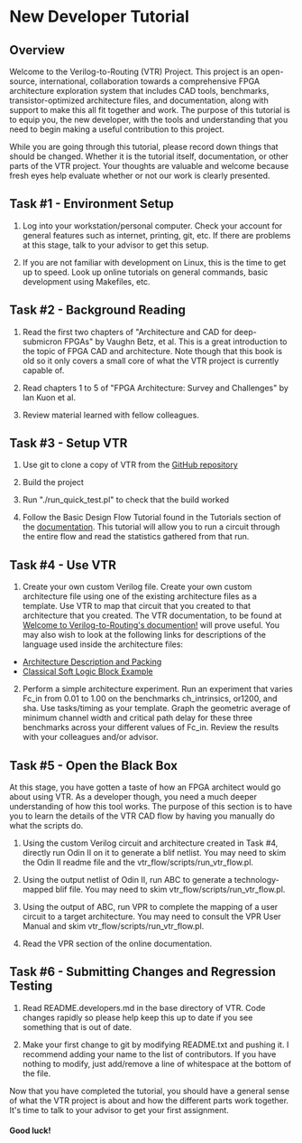 # New Developer Tutorial #

## Overview ##

Welcome to the Verilog-to-Routing (VTR) Project. This project is an open-source, international, collaboration towards a comprehensive FPGA architecture exploration system that includes CAD tools, benchmarks, transistor-optimized architecture files, and documentation, along with support to make this all fit together and work. The purpose of this tutorial is to equip you, the new developer, with the tools and understanding that you need to begin making a useful contribution to this project.

While you are going through this tutorial, please record down things that should be changed. Whether it is the tutorial itself, documentation, or other parts of the VTR project. Your thoughts are valuable and welcome because fresh eyes help evaluate whether or not our work is clearly presented.


## Task #1 - Environment Setup ## 

  1.  Log into your workstation/personal computer. Check your account for general features such as internet, printing, git, etc. If there are problems at this stage, talk to your advisor to get this setup.

  2.  If you are not familiar with development on Linux, this is the time to get up to speed. Look up online tutorials on general commands, basic development using Makefiles, etc.

## Task #2 - Background Reading ##

  1.  Read the first two chapters of "Architecture and CAD for deep-submicron FPGAs" by Vaughn Betz, et al. This is a great introduction to the topic of FPGA CAD and architecture. Note though that this book is old so it only covers a small core of what the VTR project is currently capable of.

  2.  Read chapters 1 to 5 of "FPGA Architecture: Survey and Challenges" by Ian Kuon et al.

  3.  Review material learned with fellow colleagues.

## Task #3 - Setup VTR ## 

  1.  Use git to clone a copy of VTR from the [GitHub repository](https://github.com/verilog-to-routing/vtr-verilog-to-routing)

  2.  Build the project

  3.  Run "./run_quick_test.pl" to check that the build worked

  4.  Follow the Basic Design Flow Tutorial found in the Tutorials section of the [documentation](https://vtr.readthedocs.io/en/latest). This tutorial will allow you to run a circuit through the entire flow and read the statistics gathered from that run.

## Task #4 - Use VTR ##

  1.  Create your own custom Verilog file. Create your own custom architecture file using one of the existing architecture files as a template. Use VTR to map that circuit that you created to that architecture that you created. The VTR documentation, to be found at [Welcome to Verilog-to-Routing's documention!](https://vtr.readthedocs.io/en/latest/) will prove useful. You may also wish to look at the following links for descriptions of the language used inside the architecture files:
  * [Architecture Description and Packing](http://www.eecg.utoronto.ca/~jluu/publications/luu_vpr_fpga2011.pdf)
  * [Classical Soft Logic Block Example](http://www.eecg.utoronto.ca/vpr/utfal_ex1.html)

  2.  Perform a simple architecture experiment. Run an experiment that varies Fc_in from 0.01 to 1.00 on the benchmarks ch_intrinsics, or1200, and sha.  Use tasks/timing as your template.  Graph the geometric average of minimum channel width and critical path delay for these three benchmarks across your different values of Fc_in. Review the results with your colleagues and/or advisor.

## Task #5 - Open the Black Box ##

  At this stage, you have gotten a taste of how an FPGA architect would go about using VTR.  As a developer though, you need a much deeper understanding of how this tool works.  The purpose of this section is to have you to learn the details of the VTR CAD flow by having you manually do what the scripts do.

  1.  Using the custom Verilog circuit and architecture created in Task #4, directly run Odin II on it to generate a blif netlist.  You may need to skim the Odin II readme file and the vtr_flow/scripts/run_vtr_flow.pl.

  2.  Using the output netlist of Odin II, run ABC to generate a technology-mapped blif file.  You may need to skim vtr_flow/scripts/run_vtr_flow.pl.

  3.  Using the output of ABC, run VPR to complete the mapping of a user circuit to a target architecture.  You may need to consult the VPR User Manual and skim vtr_flow/scripts/run_vtr_flow.pl.

  4.  Read the VPR section of the online documentation.

## Task #6 - Submitting Changes and Regression Testing ##

  1.  Read README.developers.md in the base directory of VTR. Code changes rapidly so please help keep this up to date if you see something that is out of date.

  2.  Make your first change to git by modifying README.txt and pushing it.  I recommend adding your name to the list of contributors.  If you have nothing to modify, just add/remove a line of whitespace at the bottom of the file.


Now that you have completed the tutorial, you should have a general sense of what the VTR project is about and how the different parts work together.  It's time to talk to your advisor to get your first assignment.


#### Good luck! ####

